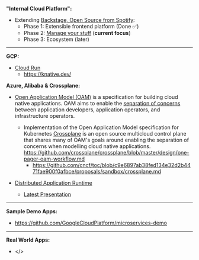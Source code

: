 **"Internal Cloud Platform":**

* Extending [Backstage, Open Source from Spotify](https://backstage.io/):
  * Phase 1: Extensible frontend platform (Done ✅) 
  * Phase 2: [Manage your stuff](https://backstage.io/blog/2020/05/22/phase-2-service-catalog) (**current focus**)
  * Phase 3: Ecosystem (later) 

---

**GCP:**

* [Cloud Run](https://cloud.google.com/run)
  * https://knative.dev/

**Azure, Alibaba & Crossplane:**

* [Open Application Model (OAM)](https://github.com/oam-dev/spec) is a specification for building cloud native applications. OAM aims to enable the [separation of concerns](https://github.com/oam-dev/spec/blob/d16d5add/introduction.md) between application developers, application operators, and infrastructure operators.
  
  * Implementation of the Open Application Model specification for Kubernetes 
 [Crossplane](https://crossplane.io/) is an open source multicloud control plane that shares many of OAM's goals around enabling the separation of concerns when modelling cloud native applications. https://github.com/crossplane/crossplane/blob/master/design/one-pager-oam-workflow.md
    * https://github.com/cncf/toc/blob/c9e6897ab38fed134e32d2b4471fae900f0afbce/proposals/sandbox/crossplane.md
  
* [Distributed Application Runtime](https://dapr.io/)
  * [Latest Presentation](https://github.com/dapr/docs/blob/master/presentations/Dapr%20Presentation%20Deck.pptx)


---

**Sample Demo Apps:**

* https://github.com/GoogleCloudPlatform/microservices-demo

---

**Real World Apps:**

* </>

 
